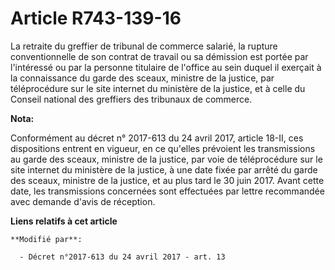 # Article R743-139-16

La retraite du greffier de tribunal de commerce salarié, la rupture conventionnelle de son contrat de travail ou sa démission
est portée par l'intéressé ou par la personne titulaire de l'office au sein duquel il exerçait à la connaissance du garde des
sceaux, ministre de la justice, par téléprocédure sur le site internet du ministère de la justice, et à celle du Conseil
national des greffiers des tribunaux de commerce.

**Nota:**

Conformément au décret n° 2017-613 du 24 avril 2017, article 18-II, ces dispositions entrent en vigueur, en ce qu'elles
prévoient les transmissions au garde des sceaux, ministre de la justice, par voie de téléprocédure sur le site internet du
ministère de la justice, à une date fixée par arrêté du garde des sceaux, ministre de la justice, et au plus tard le 30 juin
2017. Avant cette date, les transmissions concernées sont effectuées par lettre recommandée avec demande d'avis de réception.

**Liens relatifs à cet article**

	**Modifié par**:

	  - Décret n°2017-613 du 24 avril 2017 - art. 13
